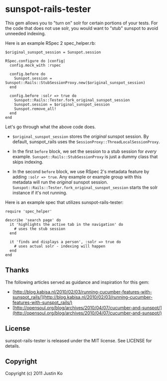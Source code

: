 # sunspot-rails-tester

This gem allows you to "turn on" solr for certain portions
of your tests. For the code that does not use solr, you
would want to "stub" sunspot to avoid unneeded indexing.

Here is an example RSpec 2 spec_helper.rb:

    $original_sunspot_session = Sunspot.session

    RSpec.configure do |config|
      config.mock_with :rspec
      
      config.before do
        Sunspot.session = Sunspot::Rails::StubSessionProxy.new($original_sunspot_session)
      end
      
      config.before :solr => true do
        Sunspot::Rails::Tester.fork_original_sunspot_session
        Sunspot.session = $original_sunspot_session
        Sunspot.remove_all!
      end
    end
    
Let's go through what the above code does.

* `$original_sunspot_session` stores the _original_ sunspot
  session. By default, sunspot_rails uses the `SessionProxy::ThreadLocalSessionProxy`.
  
* In the first `before` block, we set the session to a stub session for
  _every_ example. `Sunspot::Rails::StubSessionProxy` is just a dummy class
  that skips indexing.
  
* In the second `before` block, we use RSpec 2's metadata feature by
  adding `:solr => true`. Any example or example group with this metadata
  will run the _original_ sunspot session.
  `Sunspot::Rails::Tester.fork_original_sunspot_session` starts the solr instance
  if it's not running.
  
Here is an example spec that utilizes sunspot-rails-tester:

    require 'spec_helper'
    
    describe 'search page' do
      it 'highlights the active tab in the navigation' do
        # uses the stub session
      end
      
      it 'finds and displays a person', :solr => true do
        # uses actual solr - indexing will happen
      end
    end
    
## Thanks

The following articles served as guidance and inspiration for this gem:

* [http://blog.kabisa.nl/2010/02/03/running-cucumber-features-with-sunspot_rails/](http://blog.kabisa.nl/2010/02/03/running-cucumber-features-with-sunspot_rails/)
* [http://opensoul.org/blog/archives/2010/04/07/cucumber-and-sunspot/](http://opensoul.org/blog/archives/2010/04/07/cucumber-and-sunspot/)

## License

sunspot-rails-tester is released under the MIT license. See LICENSE for details.

## Copyright

Copyright (c) 2011 Justin Ko